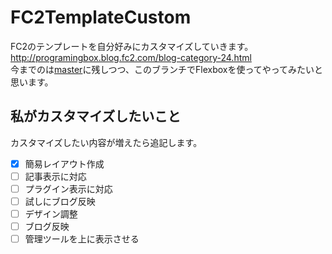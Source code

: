 # FC2TemplateCustom
FC2のテンプレートを自分好みにカスタマイズしていきます。<br>
http://programingbox.blog.fc2.com/blog-category-24.html<br>
今までのは[master](https://github.com/kanatan/FC2TemplateCustom/tree/master)に残しつつ、このブランチでFlexboxを使ってやってみたいと思います。

## 私がカスタマイズしたいこと
カスタマイズしたい内容が増えたら追記します。
- [x] 簡易レイアウト作成
- [ ] 記事表示に対応
- [ ] プラグイン表示に対応
- [ ] 試しにブログ反映
- [ ] デザイン調整
- [ ] ブログ反映
- [ ] 管理ツールを上に表示させる
